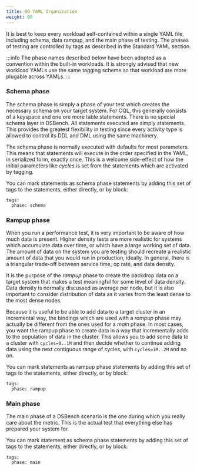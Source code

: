 ```yaml
---
title: 00 YAML Organization
weight: 00
---
```


It is best to keep every workload self-contained within a single YAML file, including schema, data rampup, and the main phase of testing.
The phases of testing are controlled by tags as described in the Standard YAML section.

:::info
The phase names described below have been adopted as a convention within the
built-in workloads. It is strongly advised that new workload YAMLs use the same tagging scheme so that workload are more plugable across YAMLs.
:::

### Schema phase

The schema phase is simply a phase of your test which creates the necessary schema on your target system. For CQL, this generally consists of a keyspace and one ore more table statements. There is no special schema layer in DSBench. All statements executed are simply statements. This provides the greatest flexibility in testing since every activity type is allowed to control its DDL and DML using the same machinery.

The schema phase is normally executed with defaults for most parameters. This means that statements will execute in the order specified in the YAML, in serialized form, exactly once. This is a welcome side-effect of how the initial parameters like _cycles_ is set from the statements which are activated by tagging.

You can mark statements as schema phase statements by adding this set of tags to the statements, either directly, or by block:

    tags:
      phase: schema

### Rampup phase

When you run a performance test, it is very important to be aware of how much data is present. Higher density tests are more realistic for systems which accumulate data over time, or which have a large working set of data. The amount of data on the system you are testing should recreate a realistic amount of data that you would run in production, ideally. In general, there is a triangular trade-off between service time, op rate, and data density.

It is the purpose of the _rampup_ phase to create the backdrop data on a target system that makes a test meaningful for some level of data density. Data density is normally discussed as average per node, but it is also important to consider distribution of data as it varies from the least dense to the most dense nodes.

Because it is useful to be able to add data to a target cluster in an incremental way, the bindings which are used with a _rampup_ phase may actually be different from the ones used for a _main_ phase. In most cases, you want the rampup phase to create data in a way that incrementally adds to the population of data in the cluster. This allows you to add some data to a cluster with `cycles=0..1M` and then decide whether to continue adding data using the next contiguous range of cycles, with `cycles=1M..2M` and so on.

You can mark statements as rampup phase statements by adding this set of tags to the statements, either directly, or by block:

    tags:
      phase: rampup

### Main phase

The main phase of a DSBench scenario is the one during which you really care about the metric. This is the actual test that everything else has prepared your system for.

You can mark statement as schema phase statements by adding this set of tags to the statements, either directly, or by block:

    tags:
      phase: main

